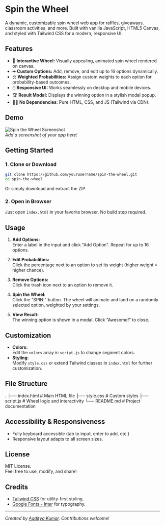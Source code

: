 # Spin the Wheel

A dynamic, customizable spin wheel web app for raffles, giveaways, classroom activities, and more. Built with vanilla JavaScript, HTML5 Canvas, and styled with Tailwind CSS for a modern, responsive UI.

## Features

- 🎨 **Interactive Wheel:** Visually appealing, animated spin wheel rendered on canvas.
- ➕ **Custom Options:** Add, remove, and edit up to 16 options dynamically.
- ⚖️ **Weighted Probabilities:** Assign custom weights to each option for probability-based outcomes.
- 🖱️ **Responsive UI:** Works seamlessly on desktop and mobile devices.
- 🏆 **Result Modal:** Displays the winning option in a stylish modal popup.
- 🧑‍💻 **No Dependencies:** Pure HTML, CSS, and JS (Tailwind via CDN).

## Demo

![Spin the Wheel Screenshot](screenshot.png)  
*Add a screenshot of your app here!*

## Getting Started

### 1. Clone or Download

```bash
git clone https://github.com/yourusername/spin-the-wheel.git
cd spin-the-wheel
```

Or simply download and extract the ZIP.

### 2. Open in Browser

Just open `index.html` in your favorite browser. No build step required.

## Usage

1. **Add Options:**  
   Enter a label in the input and click "Add Option". Repeat for up to 16 options.

2. **Edit Probabilities:**  
   Click the percentage next to an option to set its weight (higher weight = higher chance).

3. **Remove Options:**  
   Click the trash icon next to an option to remove it.

4. **Spin the Wheel:**  
   Click the "SPIN!" button. The wheel will animate and land on a randomly selected option, weighted by your settings.

5. **View Result:**  
   The winning option is shown in a modal. Click "Awesome!" to close.

## Customization

- **Colors:**  
  Edit the `colors` array in `script.js` to change segment colors.
- **Styling:**  
  Modify `style.css` or extend Tailwind classes in `index.html` for further customization.

## File Structure
.
├── index.html # Main HTML file
├── style.css # Custom styles
├── script.js # Wheel logic and interactivity
└── README.md # Project documentation

## Accessibility & Responsiveness

- Fully keyboard accessible (tab to input, enter to add, etc.)
- Responsive layout adapts to all screen sizes.

## License

MIT License.  
Feel free to use, modify, and share!

## Credits

- [Tailwind CSS](https://tailwindcss.com/) for utility-first styling.
- [Google Fonts - Inter](https://fonts.google.com/specimen/Inter) for typography.

---

*Created by [Aaditya Kumar](https://github.com/AadityaGeek). Contributions welcome!*
